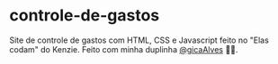 # controle-de-gastos
Site de controle de gastos com HTML, CSS e Javascript feito no "Elas codam" do Kenzie.
Feito com minha duplinha <a href="https://github.com/gicaAlves" target="_blank">@gicaAlves</a> 💛💜.
